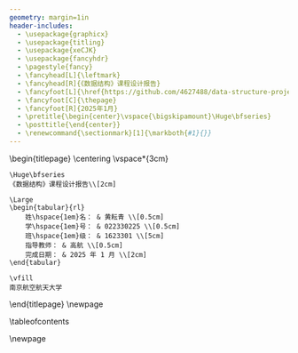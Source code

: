 ```yaml
---
geometry: margin=1in
header-includes:
  - \usepackage{graphicx}
  - \usepackage{titling}
  - \usepackage{xeCJK}
  - \usepackage{fancyhdr}
  - \pagestyle{fancy}
  - \fancyhead[L]{\leftmark}
  - \fancyhead[R]{《数据结构》课程设计报告}
  - \fancyfoot[L]{\href{https://github.com/4627488/data-structure-project}{github.com/4627488/data-structure-project}}
  - \fancyfoot[C]{\thepage}
  - \fancyfoot[R]{2025年1月}
  - \pretitle{\begin{center}\vspace{\bigskipamount}\Huge\bfseries}
  - \posttitle{\end{center}}
  - \renewcommand{\sectionmark}[1]{\markboth{#1}{}}
---
```


\begin{titlepage}
    \centering
    \vspace*{3cm}
    
    \Huge\bfseries
    《数据结构》课程设计报告\\[2cm]
    
    \Large
    \begin{tabular}{rl}
        姓\hspace{1em}名： & 黄耘青 \\[0.5cm]
        学\hspace{1em}号： & 022330225 \\[0.5cm]
        班\hspace{1em}级： & 1623301 \\[5cm]
        指导教师： & 高航 \\[0.5cm]
        完成日期： & 2025 年 1 月 \\[2cm]
    \end{tabular}
    
    \vfill
    南京航空航天大学
    
\end{titlepage}
\newpage

<style>
  ul {
    line-height: 1.2; /* 调整行间距 */
  }
</style>

\tableofcontents

\newpage